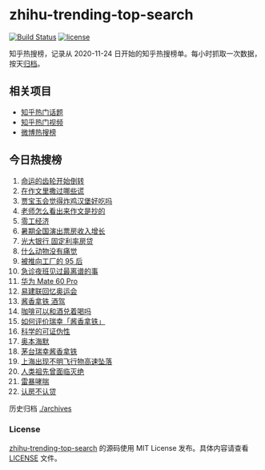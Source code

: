 # zhihu-trending-top-search

[![Build Status](https://github.com/justjavac/zhihu-trending-top-search/workflows/ci/badge.svg?branch=main)](https://github.com/justjavac/zhihu-trending-top-search/actions)
[![license](https://img.shields.io/github/license/justjavac/zhihu-trending-top-search)](https://github.com/justjavac/zhihu-trending-top-search/blob/main/LICENSE)

知乎热搜榜，记录从 2020-11-24 日开始的知乎热搜榜单。每小时抓取一次数据，按天[归档](./archives)。

## 相关项目

- [知乎热门话题](https://github.com/justjavac/zhihu-trending-hot-questions)
- [知乎热门视频](https://github.com/justjavac/zhihu-trending-hot-video)
- [微博热搜榜](https://github.com/justjavac/weibo-trending-hot-search)

## 今日热搜榜

<!-- BEGIN -->
<!-- 最后更新时间 Tue Sep 05 2023 16:09:30 GMT+0800 (China Standard Time) -->

1. [命运的齿轮开始倒转](https://www.zhihu.com/search?q=%E5%91%BD%E8%BF%90%E7%9A%84%E9%BD%BF%E8%BD%AE%E5%BC%80%E5%A7%8B%E5%80%92%E8%BD%AC)
1. [在作文里撒过哪些谎](https://www.zhihu.com/search?q=%E5%9C%A8%E4%BD%9C%E6%96%87%E9%87%8C%E6%92%92%E8%BF%87%E5%93%AA%E4%BA%9B%E8%B0%8E)
1. [贾宝玉会觉得炸鸡汉堡好吃吗](https://www.zhihu.com/search?q=%E8%B4%BE%E5%AE%9D%E7%8E%89%E4%BC%9A%E8%A7%89%E5%BE%97%E7%82%B8%E9%B8%A1%E6%B1%89%E5%A0%A1%E5%A5%BD%E5%90%83%E5%90%97)
1. [老师怎么看出来作文是抄的](https://www.zhihu.com/search?q=%E8%80%81%E5%B8%88%E6%80%8E%E4%B9%88%E7%9C%8B%E5%87%BA%E6%9D%A5%E4%BD%9C%E6%96%87%E6%98%AF%E6%8A%84%E7%9A%84)
1. [零工经济](https://www.zhihu.com/search?q=%E9%9B%B6%E5%B7%A5%E7%BB%8F%E6%B5%8E)
1. [暑期全国演出票房收入增长](https://www.zhihu.com/search?q=%E6%9A%91%E6%9C%9F%E5%85%A8%E5%9B%BD%E6%BC%94%E5%87%BA%E7%A5%A8%E6%88%BF%E6%94%B6%E5%85%A5%E5%A2%9E%E9%95%BF)
1. [光大银行 固定利率房贷](https://www.zhihu.com/search?q=%E5%85%89%E5%A4%A7%E9%93%B6%E8%A1%8C%20%E5%9B%BA%E5%AE%9A%E5%88%A9%E7%8E%87%E6%88%BF%E8%B4%B7)
1. [什么动物没有痛觉](https://www.zhihu.com/search?q=%E4%BB%80%E4%B9%88%E5%8A%A8%E7%89%A9%E6%B2%A1%E6%9C%89%E7%97%9B%E8%A7%89)
1. [被推向工厂的 95 后](https://www.zhihu.com/search?q=%E8%A2%AB%E6%8E%A8%E5%90%91%E5%B7%A5%E5%8E%82%E7%9A%84%2095%20%E5%90%8E)
1. [急诊夜班见过最离谱的事](https://www.zhihu.com/search?q=%E6%80%A5%E8%AF%8A%E5%A4%9C%E7%8F%AD%E8%A7%81%E8%BF%87%E6%9C%80%E7%A6%BB%E8%B0%B1%E7%9A%84%E4%BA%8B)
1. [华为 Mate 60 Pro](https://www.zhihu.com/search?q=%E5%8D%8E%E4%B8%BA%20Mate%2060%20Pro)
1. [易建联回忆奥运会](https://www.zhihu.com/search?q=%E6%98%93%E5%BB%BA%E8%81%94%E5%9B%9E%E5%BF%86%E5%A5%A5%E8%BF%90%E4%BC%9A)
1. [酱香拿铁 酒驾](https://www.zhihu.com/search?q=%E9%85%B1%E9%A6%99%E6%8B%BF%E9%93%81%20%E9%85%92%E9%A9%BE)
1. [咖啡可以和酒兑着喝吗](https://www.zhihu.com/search?q=%E5%92%96%E5%95%A1%E5%8F%AF%E4%BB%A5%E5%92%8C%E9%85%92%E5%85%91%E7%9D%80%E5%96%9D%E5%90%97)
1. [如何评价瑞幸「酱香拿铁」](https://www.zhihu.com/search?q=%E5%A6%82%E4%BD%95%E8%AF%84%E4%BB%B7%E7%91%9E%E5%B9%B8%E3%80%8C%E9%85%B1%E9%A6%99%E6%8B%BF%E9%93%81%E3%80%8D)
1. [科学的可证伪性](https://www.zhihu.com/search?q=%E7%A7%91%E5%AD%A6%E7%9A%84%E5%8F%AF%E8%AF%81%E4%BC%AA%E6%80%A7)
1. [奥本海默](https://www.zhihu.com/search?q=%E5%A5%A5%E6%9C%AC%E6%B5%B7%E9%BB%98)
1. [茅台瑞幸酱香拿铁](https://www.zhihu.com/search?q=%E8%8C%85%E5%8F%B0%E7%91%9E%E5%B9%B8%E9%85%B1%E9%A6%99%E6%8B%BF%E9%93%81)
1. [上海出现不明飞行物高速坠落](https://www.zhihu.com/search?q=%E4%B8%8A%E6%B5%B7%E5%87%BA%E7%8E%B0%E4%B8%8D%E6%98%8E%E9%A3%9E%E8%A1%8C%E7%89%A9%E9%AB%98%E9%80%9F%E5%9D%A0%E8%90%BD)
1. [人类祖先曾面临灭绝](https://www.zhihu.com/search?q=%E4%BA%BA%E7%B1%BB%E7%A5%96%E5%85%88%E6%9B%BE%E9%9D%A2%E4%B8%B4%E7%81%AD%E7%BB%9D)
1. [雷暴哮喘](https://www.zhihu.com/search?q=%E9%9B%B7%E6%9A%B4%E5%93%AE%E5%96%98)
1. [认房不认贷](https://www.zhihu.com/search?q=%E8%AE%A4%E6%88%BF%E4%B8%8D%E8%AE%A4%E8%B4%B7)

<!-- END -->

历史归档 [./archives](./archives)

### License

[zhihu-trending-top-search](https://github.com/justjavac/zhihu-trending-top-search) 的源码使用 MIT License
发布。具体内容请查看 [LICENSE](./LICENSE) 文件。
